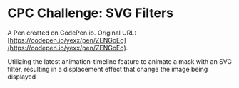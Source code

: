 # CPC Challenge: SVG Filters

A Pen created on CodePen.io. Original URL: [https://codepen.io/yexx/pen/ZENGoEo](https://codepen.io/yexx/pen/ZENGoEo).

Utilizing the latest animation-timeline feature to animate a mask with an SVG filter, resulting in a displacement effect that change the image being displayed